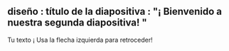  diseño : título de la diapositiva
 : "¡ Bienvenido a nuestra segunda diapositiva! "
---
Tu texto ¡ 
Usa la flecha izquierda para retroceder!
